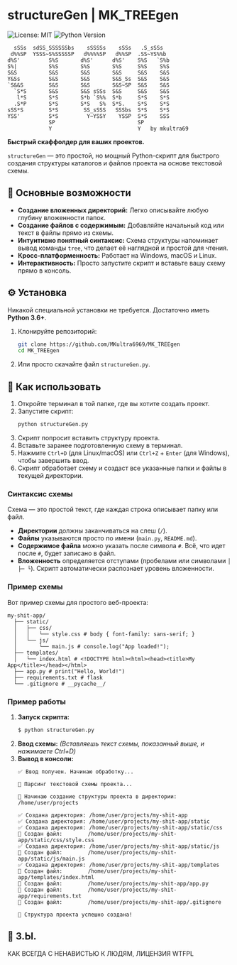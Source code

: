# structureGen | MK_TREEgen

![License: MIT](https://img.shields.io/badge/License-WTFPL-yellow.svg)
![Python Version](https://img.shields.io/badge/python-3.6%2B-blue.svg)

```
  sSSs  sdSS_SSSSSSbs    sSSSSs    sSSs   .S_sSSs
 d%%SP  YSSS~S%SSSSSP   d%%%%SP   d%%SP  .SS~YS%%b
d%S'         S%S       d%S'      d%S'    S%S   `S%b
S%|          S%S       S%S       S%S     S%S    S%S
S&S          S&S       S&S       S&S     S&S    S&S
Y&Ss         S&S       S&S       S&S_Ss  S&S    S&S
`S&&S        S&S       S&S       S&S~SP  S&S    S&S
  `S*S       S&S       S&S sSSs  S&S     S&S    S&S
   l*S       S*S       S*b `S%%  S*b     S*S    S*S
  .S*P       S*S       S*S   S%  S*S.    S*S    S*S
sSS*S        S*S        SS_sSSS   SSSbs  S*S    S*S
YSS'         S*S         Y~YSSY    YSSP  S*S    SSS
             SP                          SP
             Y                           Y   by mkultra69
```

**Быстрый скаффолдер для ваших проектов.**

`structureGen` — это простой, но мощный Python-скрипт для быстрого создания структуры каталогов и файлов проекта на основе текстовой схемы.

## 🚀 Основные возможности

- **Создание вложенных директорий:** Легко описывайте любую глубину вложенности папок.
- **Создание файлов с содержимым:** Добавляйте начальный код или текст в файлы прямо из схемы.
- **Интуитивно понятный синтаксис:** Схема структуры напоминает вывод команды `tree`, что делает её наглядной и простой для чтения.
- **Кросс-платформенность:** Работает на Windows, macOS и Linux.
- **Интерактивность:** Просто запустите скрипт и вставьте вашу схему прямо в консоль.

## ⚙️ Установка

Никакой специальной установки не требуется. Достаточно иметь **Python 3.6+**.

1.  Клонируйте репозиторий:
    ```bash
    git clone https://github.com/MKultra6969/MK_TREEgen
    cd MK_TREEgen
    ```
2.  Или просто скачайте файл `structureGen.py`.

## 📖 Как использовать

1.  Откройте терминал в той папке, где вы хотите создать проект.
2.  Запустите скрипт:
    ```bash
    python structureGen.py
    ```
3.  Скрипт попросит вставить структуру проекта.
4.  Вставьте заранее подготовленную схему в терминал.
5.  Нажмите `Ctrl+D` (для Linux/macOS) или `Ctrl+Z` + `Enter` (для Windows), чтобы завершить ввод.
6.  Скрипт обработает схему и создаст все указанные папки и файлы в текущей директории.

### Синтаксис схемы

Схема — это простой текст, где каждая строка описывает папку или файл.

-   **Директории** должны заканчиваться на слеш (`/`).
-   **Файлы** указываются просто по имени (`main.py`, `README.md`).
-   **Содержимое файла** можно указать после символа `#`. Всё, что идет после `#`, будет записано в файл.
-   **Вложенность** определяется отступами (пробелами или символами `│ ├─ └`). Скрипт автоматически распознает уровень вложенности.

### Пример схемы

Вот пример схемы для простого веб-проекта:

```plaintext
my-shit-app/
  ├── static/
  │   ├── css/
  │   │   └── style.css # body { font-family: sans-serif; }
  │   └── js/
  │       └── main.js # console.log("App loaded!");
  ├── templates/
  │   └── index.html # <!DOCTYPE html><html><head><title>My App</title></head></html>
  ├── app.py # print("Hello, World!")
  ├── requirements.txt # flask
  └── .gitignore # __pycache__/
```

### Пример работы

1.  **Запуск скрипта:**
    ```bash
    $ python structureGen.py
    ```
2.  **Ввод схемы:**
    *(Вставляешь текст схемы, показанный выше, и нажимаете Ctrl+D)*
3.  **Вывод в консоли:**
    ```
    ✅ Ввод получен. Начинаю обработку...

    🧠 Парсинг текстовой схемы проекта...

    🚀 Начинаю создание структуры проекта в директории: /home/user/projects

    ✅ Создана директория: /home/user/projects/my-shit-app
    ✅ Создана директория: /home/user/projects/my-shit-app/static
    ✅ Создана директория: /home/user/projects/my-shit-app/static/css
    📄 Создан файл:        /home/user/projects/my-shit-app/static/css/style.css
    ✅ Создана директория: /home/user/projects/my-shit-app/static/js
    📄 Создан файл:        /home/user/projects/my-shit-app/static/js/main.js
    ✅ Создана директория: /home/user/projects/my-shit-app/templates
    📄 Создан файл:        /home/user/projects/my-shit-app/templates/index.html
    📄 Создан файл:        /home/user/projects/my-shit-app/app.py
    📄 Создан файл:        /home/user/projects/my-shit-app/requirements.txt
    📄 Создан файл:        /home/user/projects/my-shit-app/.gitignore

    🎉 Структура проекта успешно создана!
    ```

## 📄 З.Ы.

КАК ВСЕГДА С НЕНАВИСТЬЮ К ЛЮДЯМ, ЛИЦЕНЗИЯ WTFPL
